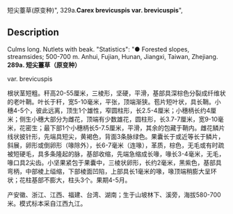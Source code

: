 短尖薹草(原变种)",
329a.**Carex brevicuspis var. brevicuspis**",

## Description
Culms long. Nutlets with beak.
  "Statistics": "● Forested slopes, streamsides; 500-700 m. Anhui, Fujian, Hunan, Jiangxi, Taiwan, Zhejiang.
**289a. 短尖薹草（原变种）**

var. brevicuspis

根状茎短粗。秆高20-55厘米，三棱形，坚硬，平滑，基部具深棕色分裂成纤维状的老叶鞘。叶长于秆，宽5-10毫米，平张，顶端渐狭。苞片短叶状，具长鞘。小穗4-5个，彼此远离，顶生1个雄性，窄圆柱形，长2.5-4厘米；小穗柄长约4厘米；侧生小穗大部分为雌花，顶端有少数雄花，圆柱形，长3.7-7厘米，宽9-10毫米，花密生；最下部1个小穗柄长5-7.5厘米，平滑，其余的包藏于鞘内。雌花鳞片线状披针形，先端具短尖，黄褐色，背面3条脉绿色。果囊长于或近等长于鳞片，斜展，卵形或倒卵形（喙除外），长6-7毫米（连喙），革质，棕色，无毛或有时疏被短硬毛，具多条隆起的脉，基部收缩，先端急缩成长喙，喙长3-4毫米，无毛，喙口具2尖齿。小坚果紧包于果囊中，三棱状卵形，长约2毫米，黑紫色，基部具弯柄，中部棱上缢缩，下部棱面凹陷，上部具长1毫米的喙，喙顶端稍膨大呈环状；花柱基部不膨大，柱头3个。果期4-5月。

产安徽、浙江、江西、福建、台湾、湖南；生于山坡林下、溪旁，海拔580-700米。模式标本采自江西九江。
